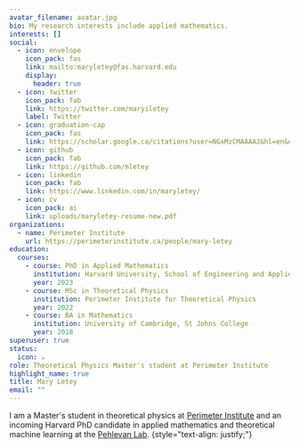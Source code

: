 ```yaml
---
avatar_filename: avatar.jpg
bio: My research interests include applied mathematics.
interests: []
social:
  - icon: envelope
    icon_pack: fas
    link: mailto:maryletey@fas.harvard.edu
    display:
      header: true
  - icon: twitter
    icon_pack: fab
    link: https://twitter.com/maryiletey
    label: Twitter
  - icon: graduation-cap
    icon_pack: fas
    link: https://scholar.google.ca/citations?user=NGxMzCMAAAAJ&hl=en&oi=ao
  - icon: github
    icon_pack: fab
    link: https://github.com/mletey
  - icon: linkedin
    icon_pack: fab
    link: https://www.linkedin.com/in/maryletey/
  - icon: cv
    icon_pack: ai
    link: uploads/maryletey-resume-new.pdf
organizations:
  - name: Perimeter Institute
    url: https://perimeterinstitute.ca/people/mary-letey
education:
  courses:
    - course: PhD in Applied Mathematics
      institution: Harvard University, School of Engineering and Applied Sciences
      year: 2023
    - course: MSc in Theoretical Physics
      institution: Perimeter Institute for Theoretical Physics
      year: 2022
    - course: BA in Mathematics
      institution: University of Cambridge, St Johns College
      year: 2018
superuser: true
status:
  icon: ☕️
role: Theoretical Physics Master's student at Perimeter Institute
highlight_name: true
title: Mary Letey
email: ""
---
```

I am a Master's student in theoretical physics at [Perimeter Institute](https://perimeterinstitute.ca/people/mary-letey) and an incoming Harvard PhD candidate in applied mathematics and theoretical machine learning at the [Pehlevan Lab](https://pehlevan.seas.harvard.edu).
{style="text-align: justify;"}
